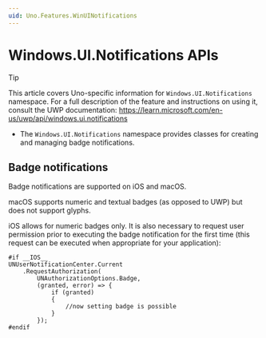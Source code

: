 ```yaml
---
uid: Uno.Features.WinUINotifications
---
```


# Windows.UI.Notifications APIs

> [!TIP]
> This article covers Uno-specific information for `Windows.UI.Notifications` namespace. For a full description of the feature and instructions on using it, consult the UWP documentation: https://learn.microsoft.com/en-us/uwp/api/windows.ui.notifications

* The `Windows.UI.Notifications` namespace provides classes for creating and managing badge notifications.

## Badge notifications

Badge notifications are supported on iOS and macOS.

macOS supports numeric and textual badges (as opposed to UWP) but does not support glyphs.

iOS allows for numeric badges only. It is also necessary to request user permission prior to executing the badge notification for the first time (this request can be executed when appropriate for your application):

```
#if __IOS__
UNUserNotificationCenter.Current
    .RequestAuthorization(
        UNAuthorizationOptions.Badge,
        (granted, error) => {
            if (granted)
            {
                //now setting badge is possible
            }
        });
#endif
```
